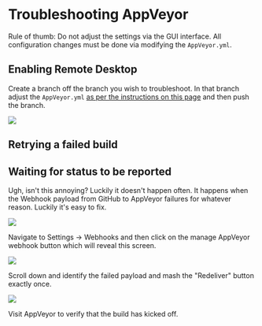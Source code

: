# Troubleshooting AppVeyor

Rule of thumb: Do not adjust the settings via the GUI interface. All configuration changes must be done via modifying the `AppVeyor.yml`.


## Enabling Remote Desktop

Create a branch off the branch you wish to troubleshoot. In that branch adjust the `AppVeyor.yml` [as per the instructions on this page](https://www.appveyor.com/docs/how-to/rdp-to-build-worker/) and then push the branch.

![](/images/contributing/enable-rdp-on-appveyor.png)


## Retrying a failed build


## Waiting for status to be reported
Ugh, isn't this annoying? Luckily it doesn't happen often. It happens when the Webhook payload from GitHub to AppVeyor failures for whatever reason. Luckily it's easy to fix.

![](/images/contributing/waiting-for-status-to-be-reported.png)

Navigate to Settings -> Webhooks and then click on the manage AppVeyor webhook button which will reveal this screen.

![](/images/contributing/manage-appveyor-webhook.png)

Scroll down and identify the failed payload and mash the "Redeliver" button exactly once.

![](/images/contributing/trigger-build-by-redelivering-failed-appveyor-webhook.png)

Visit AppVeyor to verify that the build has kicked off.